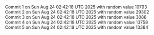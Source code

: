 Commit 1 on Sun Aug 24 02:42:18 UTC 2025 with random value 10793
Commit 2 on Sun Aug 24 02:42:18 UTC 2025 with random value 29302
Commit 3 on Sun Aug 24 02:42:18 UTC 2025 with random value 3088
Commit 4 on Sun Aug 24 02:42:18 UTC 2025 with random value 13758
Commit 5 on Sun Aug 24 02:42:18 UTC 2025 with random value 13384
